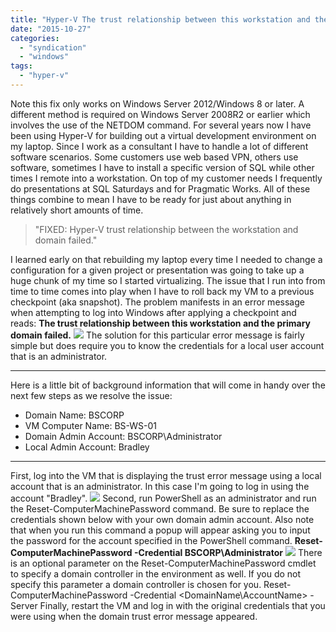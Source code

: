 ```yaml
---
title: "Hyper-V The trust relationship between this workstation and the primary domain failed"
date: "2015-10-27"
categories: 
  - "syndication"
  - "windows"
tags: 
  - "hyper-v"
---
```


Note this fix only works on Windows Server 2012/Windows 8 or later. A different method is required on Windows Server 2008R2 or earlier which involves the use of the NETDOM command. For several years now I have been using Hyper-V for building out a virtual development environment on my laptop. Since I work as a consultant I have to handle a lot of different software scenarios. Some customers use web based VPN, others use software, sometimes I have to install a specific version of SQL while other times I remote into a workstation. On top of my customer needs I frequently do presentations at SQL Saturdays and for Pragmatic Works. All of these things combine to mean I have to be ready for just about anything in relatively short amounts of time.

> "FIXED: Hyper-V trust relationship between the workstation and domain failed."

I learned early on that rebuilding my laptop every time I needed to change a configuration for a given project or presentation was going to take up a huge chunk of my time so I started virtualizing. The issue that I run into from time to time comes into play when I have to roll back my VM to a previous checkpoint (aka snapshot). The problem manifests in an error message when attempting to log into Windows after applying a checkpoint and reads: **The trust relationship between this workstation and the primary domain failed.** ![](https://images.bradleyschacht.com/wp-content/uploads/2015/10/hyper-v-the-trust-relationship-between-this-workstation-and-the-primary-domain-failed-1.png) The solution for this particular error message is fairly simple but does require you to know the credentials for a local user account that is an administrator.

* * *

Here is a little bit of background information that will come in handy over the next few steps as we resolve the issue:

- Domain Name: BSCORP
- VM Computer Name: BS-WS-01
- Domain Admin Account: BSCORP\\Administrator
- Local Admin Account: Bradley

* * *

First, log into the VM that is displaying the trust error message using a local account that is an administrator. In this case I'm going to log in using the account "Bradley". ![](https://images.bradleyschacht.com/wp-content/uploads/2015/10/hyper-v-the-trust-relationship-between-this-workstation-and-the-primary-domain-failed-2.png) Second, run PowerShell as an administrator and run the Reset-ComputerMachinePassword command. Be sure to replace the credentials shown below with your own domain admin account. Also note that when you run this command a popup will appear asking you to input the password for the account specified in the PowerShell command. **Reset-ComputerMachinePassword -Credential BSCORP\\Administrator** ![](https://images.bradleyschacht.com/wp-content/uploads/2015/10/hyper-v-the-trust-relationship-between-this-workstation-and-the-primary-domain-failed-3.png) There is an optional parameter on the Reset-ComputerMachinePassword cmdlet to specify a domain controller in the environment as well. If you do not specify this parameter a domain controller is chosen for you. Reset-ComputerMachinePassword -Credential <DomainName\\AccountName> -Server <DomainControllerMachineName> Finally, restart the VM and log in with the original credentials that you were using when the domain trust error message appeared.
